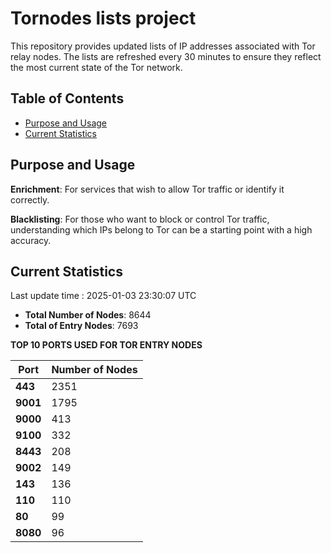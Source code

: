 # Tornodes lists project

This repository provides updated lists of IP addresses associated with Tor relay nodes. The lists are refreshed every 30 minutes to ensure they reflect the most current state of the Tor network.

## Table of Contents

- [Purpose and Usage](#purpose-and-usage)
- [Current Statistics](#current-statistics)


## Purpose and Usage

**Enrichment**: For services that wish to allow Tor traffic or identify it correctly.

**Blacklisting**: For those who want to block or control Tor traffic, understanding which IPs belong to Tor can be a starting point with a high accuracy.

## Current Statistics

Last update time : 2025-01-03 23:30:07 UTC

- **Total Number of Nodes**: 8644
- **Total of Entry Nodes**: 7693

**TOP 10 PORTS USED FOR TOR ENTRY NODES**

| **Port** | **Number of Nodes** |
|------|-----------------|
| **443**   | 2351  |
| **9001**   | 1795  |
| **9000**   | 413  |
| **9100**   | 332  |
| **8443**   | 208  |
| **9002**   | 149  |
| **143**   | 136  |
| **110**   | 110  |
| **80**   | 99  |
| **8080**   | 96  |

